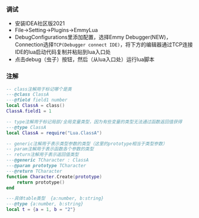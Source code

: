 ### 调试

- 安装IDEA社区版2021
- File->Setting->Plugins->EmmyLua
- DebugConfigurations里添加配置，选择Emmy Debugger(NEW)，Connection选择```TCP(Debugger connect IDE)```，将下方的编辑器通过TCP连接IDE的lua启动代码复制并粘贴到lua入口处
- 点击debug（虫子）按钮，然后（从lua入口处）运行lua脚本

### 注解

``` lua
-- class注解用于标记哪个是类
---@class ClassA
---@field field1 number
local ClassA = class()
ClassA.field1 = 1

-- type注解用于标记局部/全局变量类型，因为有些变量的类型无法通过函数返回值获得
---@type ClassA
local ClassA = require("Lua.ClassA")

-- generic注解用于表示类型参数的类型（这里的prototype相当于类型参数）
-- param注解用于表示函数各个参数的类型
-- return注解用于表示返回值类型
---@generic TCharacter : ClassA
---@param prototype TCharacter
---@return TCharacter
function Character.Create(prototype)
    return prototype()
end

---具体table类型  {a:number, b:string}
---@type {a:number, b:string}
local t = {a = 1, b = "2"}
```

